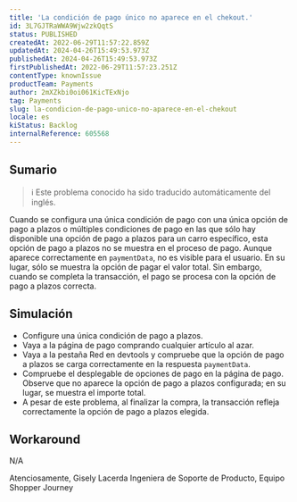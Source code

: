 ```yaml
---
title: 'La condición de pago único no aparece en el chekout.'
id: 3L7GJTRaWWA9Wjw2zkQqtS
status: PUBLISHED
createdAt: 2022-06-29T11:57:22.859Z
updatedAt: 2024-04-26T15:49:53.973Z
publishedAt: 2024-04-26T15:49:53.973Z
firstPublishedAt: 2022-06-29T11:57:23.251Z
contentType: knownIssue
productTeam: Payments
author: 2mXZkbi0oi061KicTExNjo
tag: Payments
slug: la-condicion-de-pago-unico-no-aparece-en-el-chekout
locale: es
kiStatus: Backlog
internalReference: 605568
---
```


## Sumario

>ℹ️ Este problema conocido ha sido traducido automáticamente del inglés.


Cuando se configura una única condición de pago con una única opción de pago a plazos o múltiples condiciones de pago en las que sólo hay disponible una opción de pago a plazos para un carro específico, esta opción de pago a plazos no se muestra en el proceso de pago. Aunque aparece correctamente en `paymentData`, no es visible para el usuario. En su lugar, sólo se muestra la opción de pagar el valor total. Sin embargo, cuando se completa la transacción, el pago se procesa con la opción de pago a plazos correcta.


##

## Simulación



- Configure una única condición de pago a plazos.
- Vaya a la página de pago comprando cualquier artículo al azar.
- Vaya a la pestaña Red en devtools y compruebe que la opción de pago a plazos se carga correctamente en la respuesta `paymentData`.
- Compruebe el desplegable de opciones de pago en la página de pago. Observe que no aparece la opción de pago a plazos configurada; en su lugar, se muestra el importe total.
- A pesar de este problema, al finalizar la compra, la transacción refleja correctamente la opción de pago a plazos elegida.



## Workaround


N/A

Atenciosamente,
Gisely Lacerda
Ingeniera de Soporte de Producto, Equipo Shopper Journey

